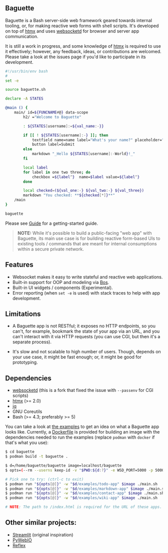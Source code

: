 ## Baguette

Baguette is a Bash server-side web framework geared towards internal tooling,
or, for making reactive web forms with shell scripts. It's developed on top of
[htmx] and uses [websocketd] for browser and server app communication.

It is still a work in progress, and some knowledge of [htmx] is required to use
it effectively; however, any feedback, ideas, or contributions are welcomed.
Please take a look at the issues page if you'd like to participate in its development.
```bash
#!/usr/bin/env bash
#
set -e

source baguette.sh

declare -A STATES

@main () {
    main/ id=${FUNCNAME#@} data-scope
        h2/ ="Welcome to Baguette"

        : ${STATES[username]:=${val_name:-}}

        if [[ ! ${STATES[username]:-} ]]; then
            textfield name=name label="What's your name?" placeholder="First Last" ws-send=no
            button label=Submit
        else
            markdown "_Hello ${STATES[username]:-World}!_"
        fi

        local label
        for label in one two three; do
            checkbox =${label^}  name=$label value=${label^}
        done

        local checked=(${val_one:-} ${val_two:-} ${val_three})
        markdown "You checked: **${checked[*]}**"
    /main
}

baguette
```
Please see [Guide](docs/Guide.md) for a getting-started guide.

> **NOTE:** While it's possible to build a public-facing "web app" with
> Baguette, its main use case is for building reactive form-based UIs to
> existing tools / commands that are meant for internal consumptions within a
> secure private network.

[htmx]: https://htmx.org
[websocketd]: https://github.com/joewalnes/websocketd


## Features

- Websocket makes it easy to write stateful and reactive web applications.
- Built-in support for OOP and modeling via [Bos](lib/bos.sh).
- Built-in UI widgets / components (Experimental).
- Error reporting (when `set -e` is used) with stack traces to help with app development.


## Limitations

- A Baguette app is not RESTful; it exposes no HTTP endpoints, so you can't,
  for example, bookmark the state of your app via an URL, and you can't interact
  with it via HTTP requests (you can use CGI, but then it's a separate process).

- It's slow and not scalable to high number of users. Though, depends on your use
  case, it might be fast enough; or, it might be good for prototyping.


## Dependencies

- [websocketd](https://github.com/matvore/websocketd) (this is a fork that fixed the issue with `--passenv` for CGI scripts)
- [htmx] (>= 2.0)
- [jq](https://github.com/jqlang/jq)
- GNU Coreutils
- Bash (>= 4.3; preferably >= 5)

You can take a look at [the examples](examples) to get an idea on what a
Baguette app looks like. Currently, a [Dockerfile](Dockerfile) is provided for building
an image with the dependencies needed to run the examples (replace `podman`
with `docker` if that's what you use):

```Bash
$ cd baguette
$ podman build -t baguette .

$ d=/home/baguette/baguette image=localhost/baguette
$ opts=(--rm --userns keep-id -v "$PWD:${d:?}" -e WSD_PORT=5000 -p 5000:5000)

# Pick one to try: (ctrl-c to exit)
$ podman run "${opts[@]}" -w "$d/examples/todo-app" $image ./main.sh
$ podman run "${opts[@]}" -w "$d/examples/markdown-app" $image ./main.sh
$ podman run "${opts[@]}" -w "$d/examples/contact-app" $image ./main.sh
$ podman run "${opts[@]}" -w "$d/examples/wiki-app" $image ./main.sh

# NOTE: The path to /index.html is required for the URL of these apps.
```


## Other similar projects:

- [Streamlit](https://github.com/streamlit/streamlit) (original inspiration)
- [PyWebIO](https://github.com/pywebio/PyWebIO)
- [Reflex](https://reflex.dev)
